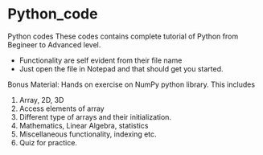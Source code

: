# Python_code
Python codes
These codes contains complete tutorial of Python from Begineer to Advanced level.
- Functionality are self evident from their file name
- Just open the file in Notepad and that should get you started.

Bonus Material:
Hands on exercise on NumPy python library. 
This includes
1) Array, 2D, 3D
2) Access elements of array
3) Different type of arrays and their initialization.
4) Mathematics, Linear Algebra, statistics
5) Miscellaneous functionality, indexing etc.
6) Quiz for practice.
